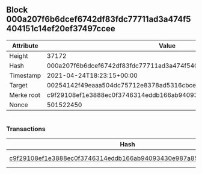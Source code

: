 ## Block 000a207f6b6dcef6742df83fdc77711ad3a474f5404151c14ef20ef37497ccee

Attribute | Value
--- | ---
Height | 37172
Hash | 000a207f6b6dcef6742df83fdc77711ad3a474f5404151c14ef20ef37497ccee
Timestamp | 2021-04-24T18:23:15+00:00
Target | 00254142f49eaaa504dc75712e8378ad5316cbcead634704b3734b6271167cc4
Merke root | c9f29108ef1e3888ec0f3746314eddb166ab94093430e987a85feb12e874734e
Nonce | 501522450

```

```

### Transactions

Hash | Amount
--- | ---
[c9f29108ef1e3888ec0f3746314eddb166ab94093430e987a85feb12e874734e](c9f29108ef1e3888ec0f3746314eddb166ab94093430e987a85feb12e874734e.md) | 10.00000000 SKEPTI 
